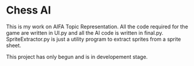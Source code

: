 # Chess AI
This is my work on AIFA Topic Representation.
All the code required for the game are written in UI.py and all the AI code is written in final.py.
SpriteExtractor.py is just a utility program to extract sprites from a sprite sheet.

This project has only begun and is in developement stage.
